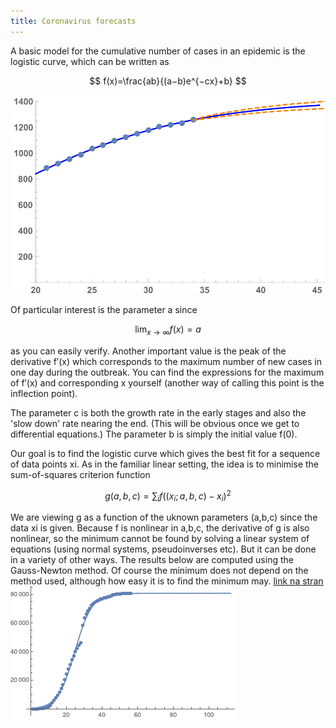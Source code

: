 ```yaml
---
title: Coronavirus forecasts
---
```


A basic model for the cumulative number of cases in an epidemic is the logistic curve, which can be written as

$$
f(x)=\frac{ab}{(a−b)e^{−cx}+b}
$$

![](slologplot.svg)

Of particular interest is the parameter a since

$$
\lim_{x\to\infty}f(x)=a
$$

as you can easily verify. Another important value is the peak of the derivative f′(x) which corresponds to the maximum number of new cases in one day during the outbreak. You can find the expressions for the maximum of f′(x) and corresponding x yourself (another way of calling this point is the inflection point).

The parameter c is both the growth rate in the early stages and also the 'slow down' rate nearing the end. (This will be obvious once we get to differential equations.) The parameter b is simply the initial value f(0). 

Our goal is to find the logistic curve which gives the best fit for a sequence of data points xi. As in the familiar linear setting, the idea is to minimise the sum-of-squares criterion function

$$
g(a,b,c)=\sum_if((x_i;a,b,c)−x_i)^2
$$

We are viewing g as a function of the uknown parameters (a,b,c) since the data xi is given. Because f is nonlinear in a,b,c, the derivative of g is also nonlinear, so the minimum cannot be found by solving a linear system of equations (using normal systems, pseudoinverses etc). But it can be done in a variety of other ways. The results below are computed using the Gauss-Newton method. Of course the minimum does not depend on the method used, although how easy it is to find the minimum may.
[link na stran](test.md)
![podatki za kitajsko](corona_kitajska.png)
